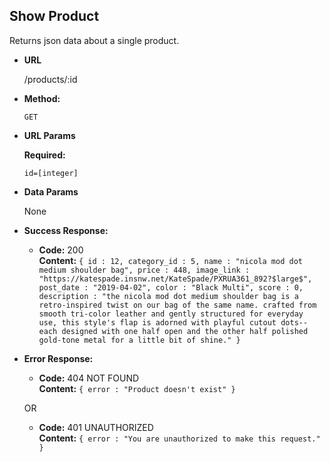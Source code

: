 **Show Product**
----
  Returns json data about a single product.

* **URL**

  /products/:id

* **Method:**

  `GET`
  
*  **URL Params**

   **Required:**
 
   `id=[integer]`

* **Data Params**

  None

* **Success Response:**

  * **Code:** 200 <br />
    **Content:** `{
	id : 12,
	category_id : 5,
	name : "nicola mod dot medium shoulder bag",
	price : 448,
	image_link : "https://katespade.insnw.net/KateSpade/PXRUA361_892?$large$",
	post_date : "2019-04-02",
	color : "Black Multi",
	score : 0,
	description : "the nicola mod dot medium shoulder bag is a retro-inspired twist on our bag of the same name. crafted from smooth tri-color leather and gently structured for everyday use, this style's flap is adorned with playful cutout dots--each designed with one half open and the other half polished gold-tone metal for a little bit of shine."
}`
 
* **Error Response:**

  * **Code:** 404 NOT FOUND <br />
    **Content:** `{ error : "Product doesn't exist" }`

  OR

  * **Code:** 401 UNAUTHORIZED <br />
    **Content:** `{ error : "You are unauthorized to make this request." }`